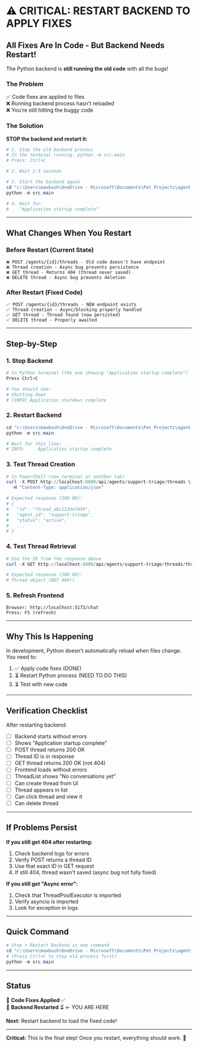# ⚠️ CRITICAL: RESTART BACKEND TO APPLY FIXES

## All Fixes Are In Code - But Backend Needs Restart!

The Python backend is **still running the old code** with all the bugs!

### The Problem
✅ Code fixes are applied to files  
❌ Running backend process hasn't reloaded  
❌ You're still hitting the buggy code  

### The Solution

**STOP the backend and restart it:**

```powershell
# 1. Stop the old backend process
# In the terminal running: python -m src.main
# Press: Ctrl+C

# 2. Wait 2-3 seconds

# 3. Start the backend again
cd "c:\Users\maxbush\OneDrive - Microsoft\Documents\Pet Projects\agent-demo\backend"
python -m src.main

# 4. Wait for:
#    "Application startup complete"
```

---

## What Changes When You Restart

### Before Restart (Current State)
```
❌ POST /agents/{id}/threads - Old code doesn't have endpoint
❌ Thread creation - Async bug prevents persistence
❌ GET thread - Returns 404 (thread never saved)
❌ DELETE thread - Async bug prevents deletion
```

### After Restart (Fixed Code)
```
✅ POST /agents/{id}/threads - NEW endpoint exists
✅ Thread creation - Async/blocking properly handled
✅ GET thread - Thread found (now persisted)
✅ DELETE thread - Properly awaited
```

---

## Step-by-Step

### 1. Stop Backend
```powershell
# In Python terminal (the one showing "Application startup complete")
Press Ctrl+C

# You should see:
# Shutting down
# [INFO] Application shutdown complete
```

### 2. Restart Backend
```powershell
cd "c:\Users\maxbush\OneDrive - Microsoft\Documents\Pet Projects\agent-demo\backend"
python -m src.main

# Wait for this line:
# INFO:     Application startup complete
```

### 3. Test Thread Creation
```powershell
# In PowerShell (new terminal or another tab)
curl -X POST http://localhost:8000/api/agents/support-triage/threads \
  -H "Content-Type: application/json"

# Expected response (200 OK):
# {
#   "id": "thread_abc123def456",
#   "agent_id": "support-triage",
#   "status": "active",
#   ...
# }
```

### 4. Test Thread Retrieval
```powershell
# Use the ID from the response above
curl -X GET http://localhost:8000/api/agents/support-triage/threads/thread_abc123def456

# Expected response (200 OK):
# Thread object (NOT 404!)
```

### 5. Refresh Frontend
```
Browser: http://localhost:5173/chat
Press: F5 (refresh)
```

---

## Why This Is Happening

In development, Python doesn't automatically reload when files change. You need to:

1. ✅ Apply code fixes (DONE)
2. ⏳ Restart Python process (NEED TO DO THIS)
3. ⏳ Test with new code

---

## Verification Checklist

After restarting backend:

- [ ] Backend starts without errors
- [ ] Shows "Application startup complete"
- [ ] POST thread returns 200 OK
- [ ] Thread ID is in response
- [ ] GET thread returns 200 OK (not 404)
- [ ] Frontend loads without errors
- [ ] ThreadList shows "No conversations yet"
- [ ] Can create thread from UI
- [ ] Thread appears in list
- [ ] Can click thread and view it
- [ ] Can delete thread

---

## If Problems Persist

**If you still get 404 after restarting:**

1. Check backend logs for errors
2. Verify POST returns a thread ID
3. Use that exact ID in GET request
4. If still 404, thread wasn't saved (async bug not fully fixed)

**If you still get "Async error":**

1. Check that ThreadPoolExecutor is imported
2. Verify asyncio is imported
3. Look for exception in logs

---

## Quick Command

```powershell
# Stop + Restart Backend in one command
cd "c:\Users\maxbush\OneDrive - Microsoft\Documents\Pet Projects\agent-demo\backend"
# (Press Ctrl+C to stop old process first)
python -m src.main
```

---

## Status

🔴 **Code Fixes Applied** ✅  
🔴 **Backend Restarted** ⏳ ← YOU ARE HERE

**Next:** Restart backend to load the fixed code!

---

**Critical:** This is the final step! Once you restart, everything should work. 🚀
